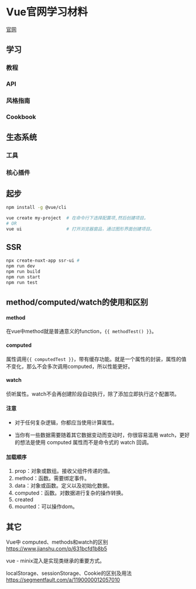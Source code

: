 # Vue官网学习材料

[官网](https://cn.vuejs.org/)

## 学习

### 教程

### API

### 风格指南

### Cookbook

## 生态系统

### 工具

### 核心插件

## 起步

```bash
npm install -g @vue/cli
```

```bash
vue create my-project  # 在命令行下选择配置项,然后创建项目。 
# OR
vue ui                 # 打开浏览器窗品，通过图形界面创建项目。
```

## SSR

```bash
npx create-nuxt-app ssr-ui #
npm run dev  
npm run build
npm run start
npm run test
```

## method/computed/watch的使用和区别

#### method

在vue中method就是普通意义的function，`{{ methodTest() }}`。

#### computed

属性调用`{{ computedTest }}`，带有缓存功能。就是一个属性的封装，属性的值不变化，那么不会多次调用computed，所以性能更好。

#### watch

侦听属性。watch不会再创建阶段自动执行，除了添加立即执行这个配置项。

#### 注意

- 对于任何复杂逻辑，你都应当使用计算属性。

- 当你有一些数据需要随着其它数据变动而变动时，你很容易滥用 watch，更好的想法是使用 computed 属性而不是命令式的 watch 回调。

#### 加载顺序

1. prop：对象或数组。接收父组件传递的值。
2. method：函数。需要绑定事件。
3. data：对象或函数。定义以及初始化数据。
4. computed：函数。对数据进行复杂的操作转换。
5. created
6. mounted：可以操作dom。

## 其它

Vue中 computed、methods和watch的区别 https://www.jianshu.com/p/631bcfd1b8b5


vue - minix混入是实现类继承的重要方式。


localStorage、sessionStorage、Cookie的区别及用法 https://segmentfault.com/a/1190000012057010